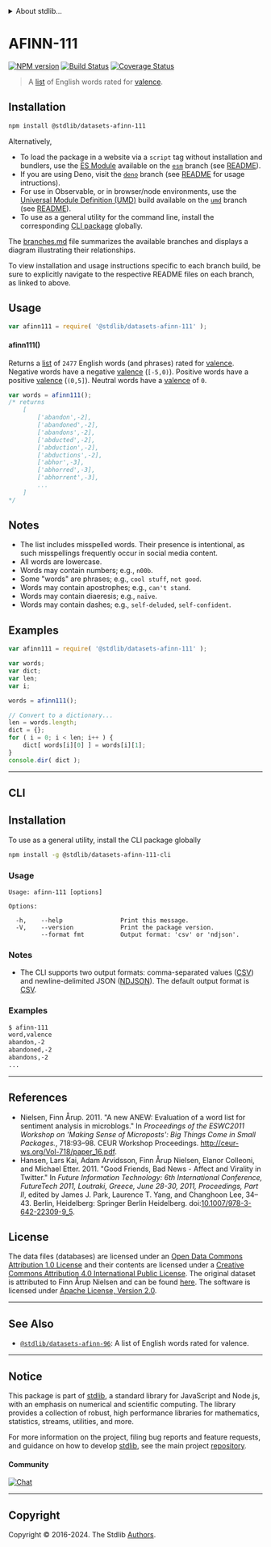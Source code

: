 <!--

@license Apache-2.0

Copyright (c) 2018 The Stdlib Authors.

Licensed under the Apache License, Version 2.0 (the "License");
you may not use this file except in compliance with the License.
You may obtain a copy of the License at

   http://www.apache.org/licenses/LICENSE-2.0

Unless required by applicable law or agreed to in writing, software
distributed under the License is distributed on an "AS IS" BASIS,
WITHOUT WARRANTIES OR CONDITIONS OF ANY KIND, either express or implied.
See the License for the specific language governing permissions and
limitations under the License.

-->


<details>
  <summary>
    About stdlib...
  </summary>
  <p>We believe in a future in which the web is a preferred environment for numerical computation. To help realize this future, we've built stdlib. stdlib is a standard library, with an emphasis on numerical and scientific computation, written in JavaScript (and C) for execution in browsers and in Node.js.</p>
  <p>The library is fully decomposable, being architected in such a way that you can swap out and mix and match APIs and functionality to cater to your exact preferences and use cases.</p>
  <p>When you use stdlib, you can be absolutely certain that you are using the most thorough, rigorous, well-written, studied, documented, tested, measured, and high-quality code out there.</p>
  <p>To join us in bringing numerical computing to the web, get started by checking us out on <a href="https://github.com/stdlib-js/stdlib">GitHub</a>, and please consider <a href="https://opencollective.com/stdlib">financially supporting stdlib</a>. We greatly appreciate your continued support!</p>
</details>

# AFINN-111

[![NPM version][npm-image]][npm-url] [![Build Status][test-image]][test-url] [![Coverage Status][coverage-image]][coverage-url] <!-- [![dependencies][dependencies-image]][dependencies-url] -->

> A [list][afinn] of English words rated for [valence][valence].

<section class="installation">

## Installation

```bash
npm install @stdlib/datasets-afinn-111
```

Alternatively,

-   To load the package in a website via a `script` tag without installation and bundlers, use the [ES Module][es-module] available on the [`esm`][esm-url] branch (see [README][esm-readme]).
-   If you are using Deno, visit the [`deno`][deno-url] branch (see [README][deno-readme] for usage intructions).
-   For use in Observable, or in browser/node environments, use the [Universal Module Definition (UMD)][umd] build available on the [`umd`][umd-url] branch (see [README][umd-readme]).
-   To use as a general utility for the command line, install the corresponding [CLI package][cli-section] globally.

The [branches.md][branches-url] file summarizes the available branches and displays a diagram illustrating their relationships.

To view installation and usage instructions specific to each branch build, be sure to explicitly navigate to the respective README files on each branch, as linked to above.

</section>

<section class="usage">

## Usage

```javascript
var afinn111 = require( '@stdlib/datasets-afinn-111' );
```

#### afinn111()

Returns a [list][afinn] of `2477` English words (and phrases) rated for [valence][valence]. Negative words have a negative [valence][valence] (`[-5,0)`). Positive words have a positive [valence][valence] (`(0,5]`). Neutral words have a [valence][valence] of `0`.

```javascript
var words = afinn111();
/* returns
    [
        ['abandon',-2],
        ['abandoned',-2],
        ['abandons',-2],
        ['abducted',-2],
        ['abduction',-2],
        ['abductions',-2],
        ['abhor',-3],
        ['abhorred',-3],
        ['abhorrent',-3],
        ...
    ]
*/
```

</section>

<!-- /.usage -->

<section class="notes">

## Notes

-   The list includes misspelled words. Their presence is intentional, as such misspellings frequently occur in social media content.
-   All words are lowercase.
-   Words may contain numbers; e.g., `n00b`.
-   Some "words" are phrases; e.g., `cool stuff`, `not good`.
-   Words may contain apostrophes; e.g., `can't stand`.
-   Words may contain diaeresis; e.g., `naïve`.
-   Words may contain dashes; e.g., `self-deluded`, `self-confident`. 

</section>

<!-- /.notes -->

<section class="examples">

<!-- TODO: more creative example; possibly counting the number of negative words per sentence in two pieces of text. -->

## Examples

<!-- eslint no-undef: "error" -->

```javascript
var afinn111 = require( '@stdlib/datasets-afinn-111' );

var words;
var dict;
var len;
var i;

words = afinn111();

// Convert to a dictionary...
len = words.length;
dict = {};
for ( i = 0; i < len; i++ ) {
    dict[ words[i][0] ] = words[i][1];
}
console.dir( dict );
```

</section>

<!-- /.examples -->

* * *

<section class="cli">

## CLI

<section class="installation">

## Installation

To use as a general utility, install the CLI package globally

```bash
npm install -g @stdlib/datasets-afinn-111-cli
```

</section>

<!-- CLI usage documentation. -->

<section class="usage">

### Usage

```text
Usage: afinn-111 [options]

Options:

  -h,    --help                Print this message.
  -V,    --version             Print the package version.
         --format fmt          Output format: 'csv' or 'ndjson'.
```

</section>

<!-- /.usage -->

<section class="notes">

### Notes

-   The CLI supports two output formats: comma-separated values ([CSV][csv]) and newline-delimited JSON ([NDJSON][ndjson]). The default output format is [CSV][csv].

</section>

<!-- /.notes -->

<section class="examples">

### Examples

```bash
$ afinn-111
word,valence
abandon,-2
abandoned,-2
abandons,-2
...
```

</section>

<!-- /.examples -->

</section>

<!-- /.cli -->

* * *

<section class="references">

## References

-   Nielsen, Finn Årup. 2011. "A new ANEW: Evaluation of a word list for sentiment analysis in microblogs." In _Proceedings of the ESWC2011 Workshop on 'Making Sense of Microposts': Big Things Come in Small Packages._, 718:93–98. CEUR Workshop Proceedings. <http://ceur-ws.org/Vol-718/paper_16.pdf>.
-   Hansen, Lars Kai, Adam Arvidsson, Finn Årup Nielsen, Elanor Colleoni, and Michael Etter. 2011. "Good Friends, Bad News - Affect and Virality in Twitter." In _Future Information Technology: 6th International Conference, FutureTech 2011, Loutraki, Greece, June 28-30, 2011, Proceedings, Part II_, edited by James J. Park, Laurence T. Yang, and Changhoon Lee, 34–43. Berlin, Heidelberg: Springer Berlin Heidelberg. doi:[10.1007/978-3-642-22309-9_5][@hansen:2011a].

</section>

<!-- /.references -->

<!-- <license> -->

## License

The data files (databases) are licensed under an [Open Data Commons Attribution 1.0 License][odc-by-1.0] and their contents are licensed under a [Creative Commons Attribution 4.0 International Public License][cc-by-4.0]. The original dataset is attributed to Finn Årup Nielsen and can be found [here][afinn]. The software is licensed under [Apache License, Version 2.0][apache-license].

<!-- </license> -->

<!-- Section for related `stdlib` packages. Do not manually edit this section, as it is automatically populated. -->

<section class="related">

* * *

## See Also

-   <span class="package-name">[`@stdlib/datasets-afinn-96`][@stdlib/datasets/afinn-96]</span><span class="delimiter">: </span><span class="description">A list of English words rated for valence.</span>

</section>

<!-- /.related -->

<!-- Section for all links. Make sure to keep an empty line after the `section` element and another before the `/section` close. -->


<section class="main-repo" >

* * *

## Notice

This package is part of [stdlib][stdlib], a standard library for JavaScript and Node.js, with an emphasis on numerical and scientific computing. The library provides a collection of robust, high performance libraries for mathematics, statistics, streams, utilities, and more.

For more information on the project, filing bug reports and feature requests, and guidance on how to develop [stdlib][stdlib], see the main project [repository][stdlib].

#### Community

[![Chat][chat-image]][chat-url]

---

## Copyright

Copyright &copy; 2016-2024. The Stdlib [Authors][stdlib-authors].

</section>

<!-- /.stdlib -->

<!-- Section for all links. Make sure to keep an empty line after the `section` element and another before the `/section` close. -->

<section class="links">

[npm-image]: http://img.shields.io/npm/v/@stdlib/datasets-afinn-111.svg
[npm-url]: https://npmjs.org/package/@stdlib/datasets-afinn-111

[test-image]: https://github.com/stdlib-js/datasets-afinn-111/actions/workflows/test.yml/badge.svg?branch=v0.2.0
[test-url]: https://github.com/stdlib-js/datasets-afinn-111/actions/workflows/test.yml?query=branch:v0.2.0

[coverage-image]: https://img.shields.io/codecov/c/github/stdlib-js/datasets-afinn-111/main.svg
[coverage-url]: https://codecov.io/github/stdlib-js/datasets-afinn-111?branch=main

<!--

[dependencies-image]: https://img.shields.io/david/stdlib-js/datasets-afinn-111.svg
[dependencies-url]: https://david-dm.org/stdlib-js/datasets-afinn-111/main

-->

[chat-image]: https://img.shields.io/gitter/room/stdlib-js/stdlib.svg
[chat-url]: https://app.gitter.im/#/room/#stdlib-js_stdlib:gitter.im

[stdlib]: https://github.com/stdlib-js/stdlib

[stdlib-authors]: https://github.com/stdlib-js/stdlib/graphs/contributors

[cli-section]: https://github.com/stdlib-js/datasets-afinn-111#cli
[cli-url]: https://github.com/stdlib-js/datasets-afinn-111/tree/cli
[@stdlib/datasets-afinn-111]: https://github.com/stdlib-js/datasets-afinn-111/tree/main

[umd]: https://github.com/umdjs/umd
[es-module]: https://developer.mozilla.org/en-US/docs/Web/JavaScript/Guide/Modules

[deno-url]: https://github.com/stdlib-js/datasets-afinn-111/tree/deno
[deno-readme]: https://github.com/stdlib-js/datasets-afinn-111/blob/deno/README.md
[umd-url]: https://github.com/stdlib-js/datasets-afinn-111/tree/umd
[umd-readme]: https://github.com/stdlib-js/datasets-afinn-111/blob/umd/README.md
[esm-url]: https://github.com/stdlib-js/datasets-afinn-111/tree/esm
[esm-readme]: https://github.com/stdlib-js/datasets-afinn-111/blob/esm/README.md
[branches-url]: https://github.com/stdlib-js/datasets-afinn-111/blob/main/branches.md

[afinn]: http://www2.imm.dtu.dk/pubdb/views/publication_details.php?id=6010

[@hansen:2011a]: https://doi.org/10.1007/978-3-642-22309-9_5

[valence]: https://en.wikipedia.org/wiki/Valence_%28psychology%29

[csv]: https://tools.ietf.org/html/rfc4180

[ndjson]: http://specs.frictionlessdata.io/ndjson/

[odc-by-1.0]: http://opendatacommons.org/licenses/by/1.0/

[cc-by-4.0]: http://creativecommons.org/licenses/by/4.0/

[apache-license]: https://www.apache.org/licenses/LICENSE-2.0

<!-- <related-links> -->

[@stdlib/datasets/afinn-96]: https://github.com/stdlib-js/datasets-afinn-96

<!-- </related-links> -->

</section>

<!-- /.links -->
